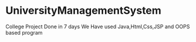 # UniversityManagementSystem
College Project Done in 7 days
We Have used Java,Html,Css,JSP and OOPS based program
